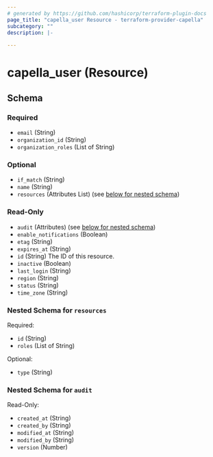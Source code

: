 ```yaml
---
# generated by https://github.com/hashicorp/terraform-plugin-docs
page_title: "capella_user Resource - terraform-provider-capella"
subcategory: ""
description: |-
  
---
```


# capella_user (Resource)





<!-- schema generated by tfplugindocs -->
## Schema

### Required

- `email` (String)
- `organization_id` (String)
- `organization_roles` (List of String)

### Optional

- `if_match` (String)
- `name` (String)
- `resources` (Attributes List) (see [below for nested schema](#nestedatt--resources))

### Read-Only

- `audit` (Attributes) (see [below for nested schema](#nestedatt--audit))
- `enable_notifications` (Boolean)
- `etag` (String)
- `expires_at` (String)
- `id` (String) The ID of this resource.
- `inactive` (Boolean)
- `last_login` (String)
- `region` (String)
- `status` (String)
- `time_zone` (String)

<a id="nestedatt--resources"></a>
### Nested Schema for `resources`

Required:

- `id` (String)
- `roles` (List of String)

Optional:

- `type` (String)


<a id="nestedatt--audit"></a>
### Nested Schema for `audit`

Read-Only:

- `created_at` (String)
- `created_by` (String)
- `modified_at` (String)
- `modified_by` (String)
- `version` (Number)
